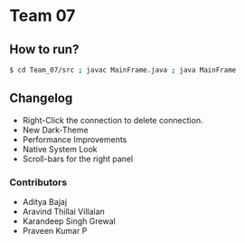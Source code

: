 # Team 07

## How to run?
```sh
$ cd Team_07/src ; javac MainFrame.java ; java MainFrame
```

## Changelog
- Right-Click the connection to delete connection.
- New Dark-Theme
- Performance Improvements
- Native System Look
- Scroll-bars for the right panel

### Contributors
- Aditya Bajaj
- Aravind Thillai Villalan
- Karandeep Singh Grewal
- Praveen Kumar P
